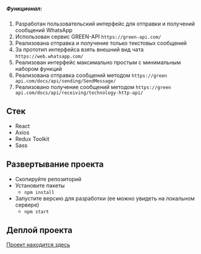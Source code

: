 

##### Функционал:
1. Разработан пользовательский интерфейс для отправки и получений сообщений WhatsApp
2. Использован сервис GREEN-API `https://green-api.com/`
3. Реализована отправка и получение только текстовых сообщений
4. За прототип интерфейса взять внешний вид чата
   `https://web.whatsapp.com/`
5. Реализован интерфейс максимально простым с минимальным набором функций
6. Реализована отправка сообщений методом `https://green api.com/docs/api/sending/SendMessage/`
7. Реализовано получение сообщений методом `https://green api.com/docs/api/receiving/technology-http-api/`

## Cтек

-  React
-  Axios
-  Redux Toolkit
-  Sass

## Развертывание проекта

-  Скопируйте репозиторий
-  Установите пакеты
   -  `npm install`
-  Запустите версию для разработки (ее можно увидеть на локальном сервере)
   -  `npm start`

## Деплой проекта

[Проект находится здесь](https://calcifer-02.github.io/GREEN_API/)
